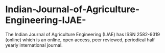 # Indian-Journal-of-Agriculture-Engineering-IJAE-
The Indian Journal of Agriculture Engineering (IJAE) has ISSN 2582-9319 (online) which is an online, open access, peer reviewed, periodical half yearly international journal. 
